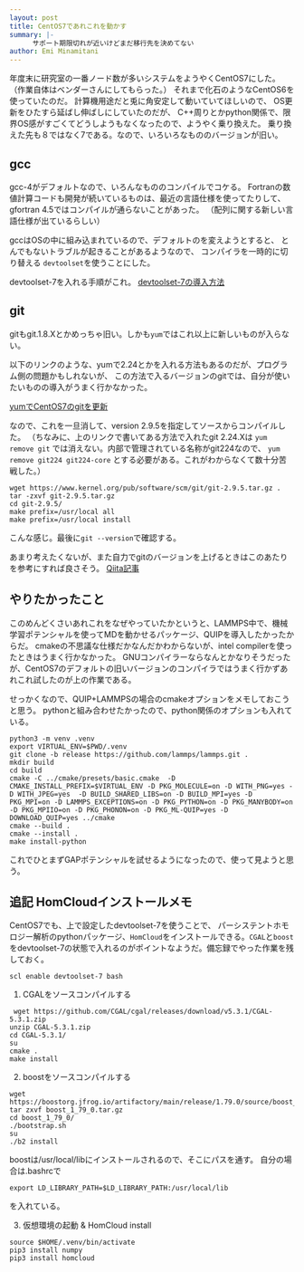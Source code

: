 ```yaml
---
layout: post
title: CentOS7であれこれを動かす
summary: |-
    　サポート期限切れが近いけどまだ移行先を決めてない
author: Emi Minamitani
---
```


年度末に研究室の一番ノード数が多いシステムをようやくCentOS7にした。
（作業自体はベンダーさんにしてもらった。）
それまで化石のようなCentOS6を使っていたのだ。
計算機用途だと兎に角安定して動いていてほしいので、
OS更新をひたすら延ばし伸ばしにしていたのだが、
C++周りとかpython関係で、限界OS感がすごくてどうしようもなくなったので、ようやく乗り換えた。
乗り換えた先も８ではなく7である。なので、いろいろなもののバージョンが旧い。

## gcc
gcc-4がデフォルトなので、いろんなもののコンパイルでコケる。
Fortranの数値計算コードも開発が続いているものは、最近の言語仕様を使ってたりして、gfortran 4.5ではコンパイルが通らないことがあった。
（配列に関する新しい言語仕様が出ているらしい）

gccはOSの中に組み込まれているので、デフォルトのを変えようとすると、
とんでもないトラブルが起きることがあるようなので、
コンパイラを一時的に切り替える
`devtoolset`を使うことにした。

devtoolset-7を入れる手順がこれ。
[devtoolset-7の導入方法](https://www.softwarecollections.org/en/scls/rhscl/devtoolset-7/)


## git

gitもgit.1.8.Xとかめっちゃ旧い。しかも`yum`ではこれ以上に新しいものが入らない。

以下のリンクのような、yumで2.24とかを入れる方法もあるのだが、プログラム側の問題かもしれないが、
この方法で入るバージョンのgitでは、自分が使いたいものの導入がうまく行かなかった。

[yumでCentOS7のgitを更新](https://qiita.com/Crow314/items/5e99c9933546d6577e34)

なので、これを一旦消して、version 2.9.5を指定してソースからコンパイルした。
（ちなみに、上のリンクで書いてある方法で入れたgit 2.24.Xは
`yum remove git` では消えない。内部で管理されている名称がgit224なので、
`yum remove git224 git224-core` とする必要がある。これがわからなくて数十分苦戦した。）

```
wget https://www.kernel.org/pub/software/scm/git/git-2.9.5.tar.gz .
tar -zxvf git-2.9.5.tar.gz
cd git-2.9.5/
make prefix=/usr/local all
make prefix=/usr/local install
```

こんな感じ。最後に`git --version`で確認する。


あまり考えたくないが、また自力でgitのバージョンを上げるときはこのあたりを参考にすれば良さそう。
[Qiita記事](https://qiita.com/shifumin/items/288f486a0e41439b9eb0)




## やりたかったこと

このめんどくさいあれこれをなぜやっていたかというと、LAMMPS中で、機械学習ポテンシャルを使ってMDを動かせるパッケージ、QUIPを導入したかったからだ。
cmakeの不思議な仕様だかなんだかわからないが、intel compilerを使ったときはうまく行かなかった。
GNUコンパイラーならなんとかなりそうだったが、CentOS7のデフォルトの旧いバージョンのコンパイラではうまく行かずあれこれ試したのが上の作業である。

せっかくなので、QUIP+LAMMPSの場合のcmakeオプションをメモしておこうと思う。
pythonと組み合わせたかったので、python関係のオプションも入れている。

```
python3 -m venv .venv
export VIRTUAL_ENV=$PWD/.venv
git clone -b release https://github.com/lammps/lammps.git .
mkdir build
cd build
cmake -C ../cmake/presets/basic.cmake  -D CMAKE_INSTALL_PREFIX=$VIRTUAL_ENV -D PKG_MOLECULE=on -D WITH_PNG=yes -D WITH_JPEG=yes  -D BUILD_SHARED_LIBS=on -D BUILD_MPI=yes -D PKG_MPI=on -D LAMMPS_EXCEPTIONS=on -D PKG_PYTHON=on -D PKG_MANYBODY=on -D PKG_MPIIO=on -D PKG_PHONON=on -D PKG_ML-QUIP=yes -D DOWNLOAD_QUIP=yes ../cmake
cmake --build .
cmake --install .
make install-python
```

これでひとまずGAPポテンシャルを試せるようになったので、使って見ようと思う。

## 追記 HomCloudインストールメモ

CentOS7でも、上で設定したdevtoolset-7を使うことで、
パーシステントホモロジー解析のpythonパッケージ、`HomCloud`をインストールできる。`CGAL`と`boost`をdevtoolset-7の状態で入れるのがポイントなようだ。備忘録でやった作業を残しておく。
```
scl enable devtoolset-7 bash
```

1. CGALをソースコンパイルする
```
 wget https://github.com/CGAL/cgal/releases/download/v5.3.1/CGAL-5.3.1.zip
unzip CGAL-5.3.1.zip
cd CGAL-5.3.1/
su
cmake .
make install
```

2. boostをソースコンパイルする
```
wget https://boostorg.jfrog.io/artifactory/main/release/1.79.0/source/boost_1_79_0.tar.gz
tar zxvf boost_1_79_0.tar.gz
cd boost_1_79_0/
./bootstrap.sh
su
./b2 install
```
boostは/usr/local/libにインストールされるので、そこにパスを通す。
自分の場合は.bashrcで
```
export LD_LIBRARY_PATH=$LD_LIBRARY_PATH:/usr/local/lib
```
を入れている。

3. 仮想環境の起動 & HomCloud install
```
source $HOME/.venv/bin/activate
pip3 install numpy
pip3 install homcloud
```